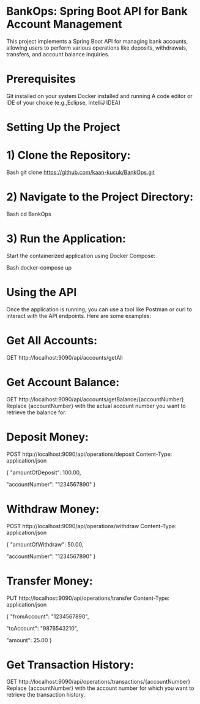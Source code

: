 # BankOps: Spring Boot API for Bank Account Management
This project implements a Spring Boot API for managing bank accounts, allowing users to perform various operations like deposits, withdrawals, transfers, and account balance inquiries.

# Prerequisites
Git installed on your system
Docker installed and running
A code editor or IDE of your choice (e.g.,Eclipse, IntelliJ IDEA)

# Setting Up the Project

# 1) Clone the Repository:

 
Bash
git clone https://github.com/kaan-kucuk/BankOps.git

# 2) Navigate to the Project Directory:

Bash
cd BankOps

# 3) Run the Application:

Start the containerized application using Docker Compose:

Bash
docker-compose up

 # Using the API
Once the application is running, you can use a tool like Postman or curl to interact with the API endpoints. Here are some examples:

# Get All Accounts:

GET http://localhost:9090/api/accounts/getAll
# Get Account Balance:

GET http://localhost:9090/api/accounts/getBalance/{accountNumber}
Replace {accountNumber} with the actual account number you want to retrieve the balance for.

# Deposit Money:

POST http://localhost:9090/api/operations/deposit
Content-Type: application/json

{
  "amountOfDeposit": 100.00,
  
  "accountNumber": "1234567890"
}
# Withdraw Money:

POST http://localhost:9090/api/operations/withdraw
Content-Type: application/json

{
  "amountOfWithdraw": 50.00,
  
  "accountNumber": "1234567890"
}
# Transfer Money:

PUT http://localhost:9090/api/operations/transfer
Content-Type: application/json

{
  "fromAccount": "1234567890",
  
  "toAccount": "9876543210",
  
  "amount": 25.00
}
# Get Transaction History:

GET http://localhost:9090/api/operations/transactions/{accountNumber}
Replace {accountNumber} with the account number for which you want to retrieve the transaction history.
